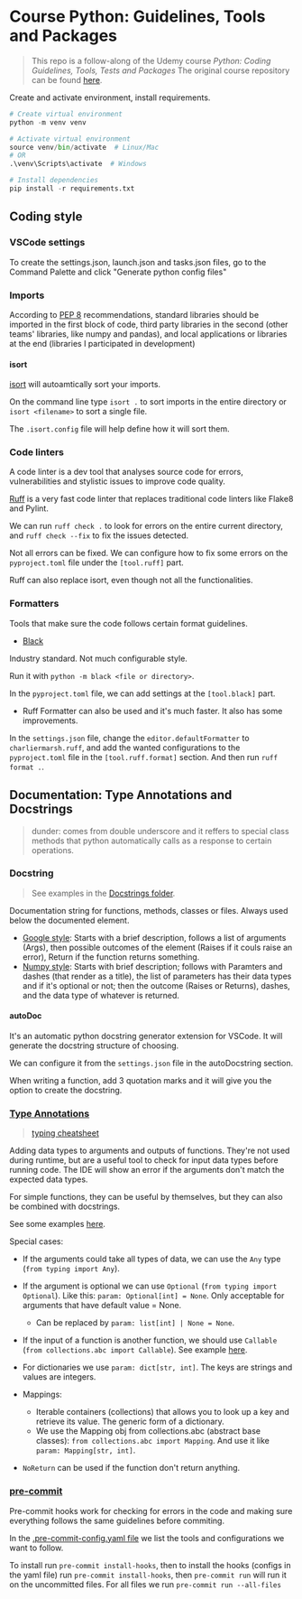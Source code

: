 # Course Python: Guidelines, Tools and Packages

> This repo is a follow-along of the Udemy course *Python: Coding Guidelines, Tools, Tests and Packages* 
> The original course repository can be found [here](https://github.com/franneck94/UdemyPythonProEng/tree/master).

Create and activate environment, install requirements.

```python
# Create virtual environment
python -m venv venv

# Activate virtual environment
source venv/bin/activate  # Linux/Mac
# OR
.\venv\Scripts\activate  # Windows

# Install dependencies
pip install -r requirements.txt
```

## Coding style

### VSCode settings

To create the settings.json, launch.json and tasks.json files, go to the Command Palette and click "Generate python config files"

### Imports

According to [PEP 8](https://peps.python.org/pep-0008/) recommendations, standard libraries should be imported in the first block of code, third party libraries in the second (other teams' libraries, like numpy and pandas), and local applications or libraries at the end (libraries I participated in development)

#### isort

[isort](https://pycqa.github.io/isort/) will autoamtically sort your imports.

On the command line type `isort .` to sort imports in the entire directory or `isort <filename>` to sort a single file.

The `.isort.config` file will help define how it will sort them.

### Code linters

A code linter is a dev tool that analyses source code for errors, vulnerabilities and stylistic issues to improve code quality.

[Ruff](https://docs.astral.sh/ruff/) is a very fast code linter that replaces traditional code linters like Flake8 and Pylint.

We can run `ruff check .` to look for errors on the entire current directory, and `ruff check --fix` to fix the issues detected. 

Not all errors can be fixed. We can configure how to fix some errors on the `pyproject.toml` file under the `[tool.ruff]` part.

Ruff can also replace isort, even though not all the functionalities.

### Formatters

Tools that make sure the code follows certain format guidelines.

- [Black](https://black.readthedocs.io/en/stable/)

Industry standard. Not much configurable style.

Run it with `python -m black <file or directory>`.

In the `pyproject.toml` file, we can add settings at the `[tool.black]` part.

- Ruff Formatter can also be used and it's much faster. It also has some improvements.

In the `settings.json` file, change the `editor.defaultFormatter` to `charliermarsh.ruff`, and add the wanted configurations to the `pyproject.toml` file in the `[tool.ruff.format]` section. And then run  `ruff format .`.

## Documentation: Type Annotations and Docstrings

> dunder: comes from double underscore and it reffers to special class methods that python automatically calls as a response to certain operations.

### Docstring

> See examples in the [Docstrings folder](\Docstrings).

Documentation string for functions, methods, classes or files. Always used below the documented element.

- [Google style](Docstrings\vector_google_style.py): Starts with a brief description, follows a list of arguments (Args), then possible outcomes of the element (Raises if it couls raise an error), Return if the function returns something.
- [Numpy style](Docstrings\vector_numpy_style.py): Starts with brief description; follows with Paramters and dashes (that render as a title), the list of parameters has their data types and if it's optional or not; then the outcome (Raises or Returns), dashes, and the data type of whatever is returned.

#### autoDoc

It's an automatic python docstring generator extension for VSCode. It will generate the docstring structure of choosing.

We can configure it from the `settings.json` file in the autoDocstring section.

When writing a function, add 3 quotation marks and it will give you the option to create the docstring.

### [Type Annotations](https://docs.python.org/3/library/typing.html)

> [typing cheatsheet](https://mypy.readthedocs.io/en/stable/cheat_sheet_py3.html)

Adding data types to arguments and outputs of functions. They're not used during runtime, but are a useful tool to check for input data types before running code. The IDE will show an error if the arguments don't match the expected data types.

For simple functions, they can be useful by themselves, but they can also be combined with docstrings.

See some examples [here](TypeAnnotations\vector_type_annotations.py).

Special cases:

- If the arguments could take all types of data, we can use the `Any` type (`from typing import Any`).

- If the argument is optional we can use `Optional` (`from typing import Optional`). Like this: `param: Optional[int] = None`. Only acceptable for arguments that have default value = None. 
  - Can be replaced by `param: list[int] | None = None`.

- If the input of a function is another function, we should use `Callable` (`from collections.abc import Callable`). See example [here](TypeAnnotations\callable.py).
- For dictionaries we use `param: dict[str, int]`. The keys are strings and values are integers.
- Mappings:
  - Iterable containers (collections) that allows you to look up a key and retrieve its value. The generic form of a dictionary.
  - We use the Mapping obj from collections.abc (abstract base classes): `from collections.abc import Mapping`. And use it like `param: Mapping[str, int]`.
- `NoReturn` can be used if the function don't return anything.

### [pre-commit](https://pre-commit.com/)

Pre-commit hooks work for checking for errors in the code and making sure everything follows the same guidelines before commiting.

In the [.pre-commit-config.yaml file](.pre-commit-config.yaml) we list the tools and configurations we want to follow.

To install run `pre-commit install-hooks`, then to install the hooks (configs in the yaml file) run `pre-commit install-hooks`, then `pre-commit run` will run it on the uncommitted files. For all files we run `pre-commit run --all-files`